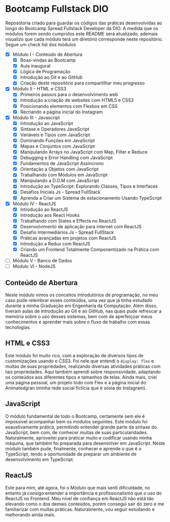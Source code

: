 # Bootcamp Fullstack DIO

Reposótoria criado para guardar os códigos das práticas desenvolvidas ao longo do Bootcamp Spread Fullstack Developer da DIO.
A medida que os módulos forem sendo cumpridos este README será atualizado, ademais visualizo que cada módulo terá um diretório corresponde neste repositório. Segue um check list dos módulos

- [x] Módulo I - Conteúdo de Abertura
	- [x] Boas-vindas ao Bootcamp
	- [x] Aula inaugural
	- [x] Lógica de Programação
	- [x] Introdução ao Git e ao GitHub
	- [x] Criação deste repositório para compartilhar meu progresso
- [x] Módulo II - HTML e CSS3
    - [x] Primeiros passos para o desenvolvimento web
    - [x] Introdução a criação de websites com HTML5 e CSS3
    - [x] Posicionando elementos com Flexbox em CSS
    - [x] Recriando a página inicial do Instagram
- [x] Módulo III - Javascript
    - [x] Introdução ao JavaScript
    - [x] Sintaxe e Operadores JavaScript
    - [x] Variáveis e Tipos com JavaScript
    - [x] Dominando Funções em JavaScript
    - [x] Mapas e Conjuntos com JavaScript
    - [x] Manipulando Arrays no JavaScript com Map, Filter e Reduce
    - [x] Debugging e Error Handling com JavaScript
    - [x] Fundamentos de JavaScript Assíncrono
    - [x] Orientação a Objetos com JavaScript
    - [x] Trabalhando com Módulos em JavaScript
    - [x] Manipulando a D.O.M com JavaScript
    - [x] Introdução ao TypeScript: Explorando Classes, Tipos e Interfaces
    - [x] Desafios Iniciais Js - Spread FullStack
    - [x] Aprenda a Criar um Sistema de estacionamento Usando TypeScript
- [x] Módulo IV - ReactJS
    - [x] Introdução ao ReactJS
    - [x] Introdução aos React Hooks
    - [x] Trabalhando com States e Effects no ReactJS
    - [x] Desenvolvimento de aplicação para internet com ReactJS
    - [x] Desafio Intermediários Js - Spread FullStack
    - [x] Práticas avançadas em projetos com ReactJS
    - [x] Introdução a Redux com ReactJS
    - [x] Criando um Frontend Totalmente Componentizado na Prática com ReactJS
- [ ] Módulo V - Banco de Dados
- [ ] Módulo VI - NodeJS

## Conteúdo de Abertura

Neste módulo vimos os conceitos introdutórios de programação, no meu caso pude relembrar esses conteúdos, uma vez que já tinha estudado durante a minha Graduação em Engenharia da Computação.
Além disso, tiveram aulas de introdução ao Git e ao GitHub, nas quais pude refrescar a memória sobre o uso desses sistemas, bem com de aperfeiçoar meus conhecimentos e aprender mais sobre o fluxo de trabalho com essas tecnologias.

## HTML e CSS3

Este módulo foi muito rico, com a exploração de diversos tipos de customizações usando o CSS3. Foi nele que entendi o `display: flex` e muitas de suas propriedades, realizando diversas atividades práticas com tais propriedades. Aqui também aprendi sobre responsividade, adaptando os conteúdos aos diferentes tipos e tamanhos de telas. Ainda mais, criei uma página pessoal, um projeto todo com Flex e a página inicial do Animatedgran (minha rede social fictícia que é sósia do Instagram).

## JavaScript

O módulo fundamental de todo o Bootcamp, certamente sem ele é impossível acompanhar bem os módulos seguintes. Este módulo foi exaustivamente prática, permitindo entender grande parte da sintaxe do JavaScript, bem com, de conhecer muitas de suas particularidades. Naturalmente, aproveitei para praticar muito e codificar usando minha máquina, que também foi preparada para desenvolver em JavaScript. Neste módulo também pude, finalmente, conhecer e aprende o que é o TypeScript, tendo a oportunidade de preparar um ambiente de desenvolvimento em TypeScript.

## ReactJS

Este para mim, até agora, foi o Módulo que mais senti dificuldade, no entanto já consigo entender a importância e profissionalismo que o uso do ReactJS no Frontend. Meu nível de confiança em ReactJS não está tão elevando como o dos demais conteúdos, porém consegui sair do zero e me familiarizar com muitas práticas. Naturalmente, vou seguir estudando e melhorando ainda mais.
